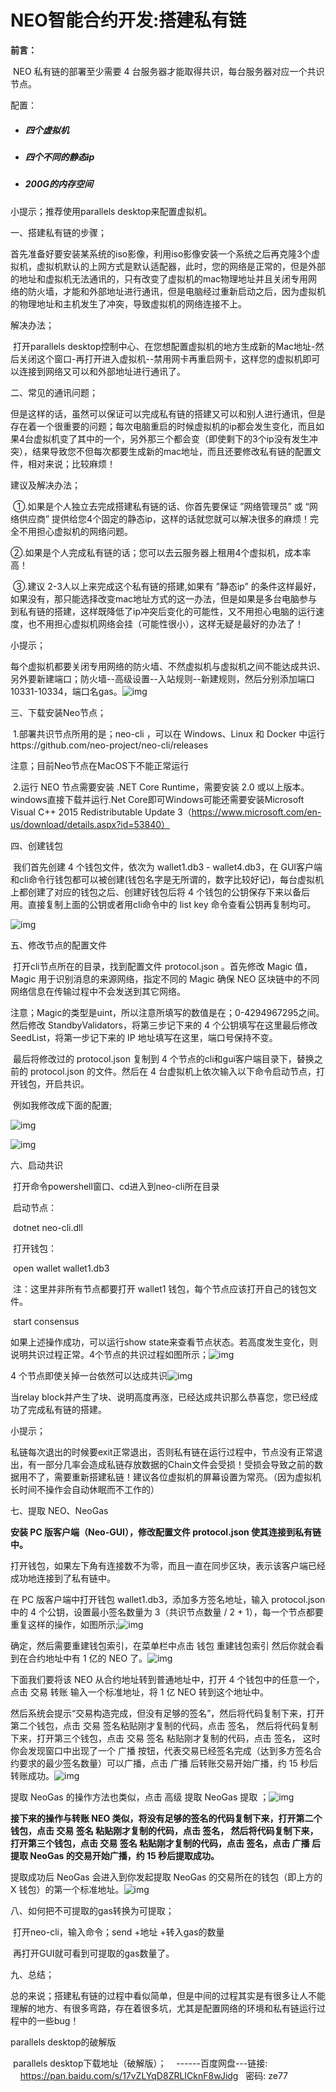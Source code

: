# NEO智能合约开发:搭建私有链

  

**前言：**

​	NEO 私有链的部署至少需要 4 台服务器才能取得共识，每台服务器对应一个共识节点。

配置：

- ##### 四个虚拟机

- ##### 四个不同的静态ip

- ##### 200G的内存空间

  
小提示；推荐使用parallels desktop来配置虚拟机。



一、搭建私有链的步骤；

​	  首先准备好要安装某系统的iso影像，利用iso影像安装一个系统之后再克隆3个虚拟机，虚拟机默认的上网方式是默认适配器，此时，您的网络是正常的，但是外部的地址和虚拟机无法通讯的，只有改变了虚拟机的mac物理地址并且关闭专用网络的防火墙，才能和外部地址进行通讯，但是电脑经过重新启动之后，因为虚拟机的物理地址和主机发生了冲突，导致虚拟机的网络连接不上。

解决办法；

​	  打开parallels desktop控制中心、在您想配置虚拟机的地方生成新的Mac地址-然后关闭这个窗口-再打开进入虚拟机--禁用网卡再重启网卡，这样您的虚拟机即可以连接到网络又可以和外部地址进行通讯了。



二、常见的通讯问题；

​	但是这样的话，虽然可以保证可以完成私有链的搭建又可以和别人进行通讯，但是存在着一个很重要的问题；每次电脑重启的时候虚拟机的ip都会发生变化，而且如果4台虚拟机变了其中的一个，另外那三个都会变（即使剩下的3个ip没有发生冲突），结果导致您不但每次都要生成新的mac地址，而且还要修改私有链的配置文件，相对来说；比较麻烦！

建议及解决办法；

​	  ①.如果是个人独立去完成搭建私有链的话、你首先要保证 ”网络管理员” 或 “网络供应商” 提供给您4个固定的静态ip，这样的话就您就可以解决很多的麻烦！完全不用担心虚拟机的网络问题。

​	  ②.如果是个人完成私有链的话；您可以去云服务器上租用4个虚拟机，成本率高！

​	  ③.建议 2-3人以上来完成这个私有链的搭建,如果有 ”静态ip” 的条件这样最好，如果没有，那只能选择改变mac地址方式的这一办法，但是如果是多台电脑参与到私有链的搭建，这样既降低了ip冲突后变化的可能性，又不用担心电脑的运行速度，也不用担心虚拟机网络会挂（可能性很小），这样无疑是最好的办法了！

小提示；

​	每个虚拟机都要关闭专用网络的防火墙、不然虚拟机与虚拟机之间不能达成共识、另外要新建端口；防火墙--高级设置--入站规则--新建规则，然后分别添加端口 10331-10334，端口名gas。![img](https://lh3.googleusercontent.com/-U82ngkMbDt91qgAvZ-Iy33VMZTNTMeiGffOM6Qf1UxFxnHPOYQKRnUT3unKuLlIXf1SaU4KXei0A5plpa3F-BEk_Wr1ASnrW_9mBrQlNbCuD3VT7af9zxbFxklI1ZCALKQFhuMI)



三、下载安装Neo节点；

​ 	1.部署共识节点所用的是；neo-cli ，可以在 Windows、Linux 和 Docker 中运行https://github.com/neo-project/neo-cli/releases

注意；目前Neo节点在MacOS下不能正常运行

​	  2.运行 NEO 节点需要安装 .NET Core Runtime，需要安装 2.0 或以上版本。windows直接下载并运行.Net Core即可Windows可能还需要安装Microsoft Visual C++ 2015 Redistributable Update 3（https://www.microsoft.com/en-us/download/details.aspx?id=53840）



四、创建钱包

​	  我们首先创建 4 个钱包文件，依次为 wallet1.db3 - wallet4.db3，在 GUI客户端和cli命令行钱包都可以被创建(钱包名字是无所谓的，数字比较好记)，每台虚拟机上都创建了对应的钱包之后、创建好钱包后将 4 个钱包的公钥保存下来以备后用。直接复制上面的公钥或者用cli命令中的 list key 命令查看公钥再复制均可。

![img](https://lh6.googleusercontent.com/8hOGSmXCeUKNeYyvD3h6KFaZXaOxCcVzbbzQopO0_ak-bCLqvcqIiKEl7sEdpSNK2potFB7p7kRLhq-0KjUWvsiQYgsI8T4m3TJRcWJSrtSZYxyrK87_HOGATFM_FTw45itfyDU3)



五、修改节点的配置文件

​	打开cli节点所在的目录，找到配置文件 protocol.json 。首先修改 Magic 值，Magic 用于识别消息的来源网络，指定不同的 Magic 确保 NEO 区块链中的不同网络信息在传输过程中不会发送到其它网络。	

注意；Magic的类型是uint，所以注意所填写的数值是在；0-4294967295之间。然后修改 StandbyValidators，将第三步记下来的 4 个公钥填写在这里最后修改 SeedList，将第一步记下来的 IP 地址填写在这里，端口号保持不变。

​	最后将修改过的 protocol.json 复制到 4 个节点的cli和gui客户端目录下，替换之前的 protocol.json 的文件。然后在 4 台虚拟机上依次输入以下命令启动节点，打开钱包，开启共识。

​	例如我修改成下面的配置;

![img](https://lh4.googleusercontent.com/G3btCIOxRaSXSmlpNvw0ZhYXV8IYD1Z8nQcOFFByqM2Hpk10Qit__W_wd1EXKS3MQrccXm7Ok7mEx1ktg73TUg7YdAH5UDRt9tlpVoeyVX2eBIlZ5bfh8N8F49ck0VahwtX-TQpV)

![img](https://lh3.googleusercontent.com/cgRqUsKEsNh3Ql-8lHmfaOotWIW2I6MQiyeuF7D1DzCxIW8R_XRYHBYzHmrum483uZ0q5zSqjhJTTmPhKsOc_H5FIrEzYPNtqQPvYaXlmTPsychI-0Af3zXRU0tXCGctT49jKUQG)

六、启动共识

​	打开命令powershell窗口、cd进入到neo-cli所在目录

​	启动节点：

​	dotnet neo-cli.dll

​	打开钱包：

​	open wallet wallet1.db3

​	注：这里并非所有节点都要打开 wallet1 钱包，每个节点应该打开自己的钱包文件。

​	start consensus

如果上述操作成功，可以运行show state来查看节点状态。若高度发生变化，则说明共识过程正常。4个节点的共识过程如图所示；![img](https://lh5.googleusercontent.com/hURVQu3iSsrh1Ku_YCpVMx9e6oD4R3TfVIOV8FQdIstLNyPRkoN3tOpKOct0u6e8FuoHWl4VAtmHt4_r1Ax7ezq8j_erNOgwqG8a8phvaE0p9eDGFElhfCHJcZhTW97ey9sp9fKS)

4 个节点即使关掉一台依然可以达成共识![img](https://lh4.googleusercontent.com/jl9tb4HgNCFk4OwWkRYTPocSzxiax2_p9uyQDXw71hKJp6lVc4g6EZoZ6kvZrGp2Hh7v0v6eaWClyvIRg0nXT2KI2OXqh8pCA0P-nJusNif7tmAmrSYgIOsVyxU7GBRrMsJW5eAe)

当relay block并产生了块、说明高度再涨，已经达成共识那么恭喜您，您已经成功了完成私有链的搭建。

小提示；

私链每次退出的时候要exit正常退出，否则私有链在运行过程中，节点没有正常退出，有一部分几率会造成私链存放数据的Chain文件会受损！受损会导致之前的数据用不了，需要重新搭建私链！建议各位虚拟机的屏幕设置为常亮。（因为虚拟机长时间不操作会自动休眠而不工作的）



七、提取 NEO、NeoGas

**安装 PC 版客户端（Neo-GUI），修改配置文件 protocol.json 使其连接到私有链中。**

打开钱包，如果左下角有连接数不为零，而且一直在同步区块，表示该客户端已经成功地连接到了私有链中。

在 PC 版客户端中打开钱包 wallet1.db3，添加多方签名地址，输入 protocol.json 中的 4 个公钥，设置最小签名数量为 3（共识节点数量 / 2 + 1），每一个节点都要重复这样的操作，如图所示;![img](https://lh6.googleusercontent.com/eKGLC1HdAMosyuncugHNw-IOpxuafWXfiuQN1WU_dGdLfjENa6mtJznOQlMIXgd3LrWjZm5qJnnh1NbdhMM_68ZU-gyWJv8LWAqsWItdWhJbDmePnDoyxZDI8tPz9AY_1Hbcqc7e)

确定，然后需要重建钱包索引，在菜单栏中点击 钱包 重建钱包索引 然后你就会看到在合约地址中有 1 亿的 NEO 了。![img](https://lh3.googleusercontent.com/2osNoTZdyEjAKQWKRui8jZzLEuObwZJpUPbcBgAbFf-xWXsqxDYocogKu0VlbKfBiriSnDtAQ2tOtpwx_iMDwt7CwBgbyBj7ZM_Llc5d8ocWdamqjWCGn9nhlkkF57eTHWJJGqnn)

下面我们要将该 NEO 从合约地址转到普通地址中，打开 4 个钱包中的任意一个，点击 交易 转账 输入一个标准地址，将 1 亿 NEO 转到这个地址中。

然后系统会提示“交易构造完成，但没有足够的签名”，然后将代码复制下来，打开第二个钱包，点击 交易 签名粘贴刚才复制的代码，点击 签名， 然后将代码复制下来，打开第三个钱包，点击 交易 签名 粘贴刚才复制的代码，点击 签名， 这时你会发现窗口中出现了一个 广播 按钮，代表交易已经签名完成（达到多方签名合约要求的最少签名数量）可以广播，点击 广播 后转账交易开始广播，约 15 秒后转账成功。![img](https://lh6.googleusercontent.com/3TV3BQfV999JdEN1tGhik003YX0hIdkzaYVGqFPD1EkUymv7cGvxt5B66NQBeu1bsCy3paC-Q4lYLvkCvJjgGjOviupABBToMCZFP8zQv0VtrTOqFUEDOcQFyFirJexPY_Mwl7lG)

提取 NeoGas 的操作方法也类似，点击 高级 提取 NeoGas 提取 ；![img](https://lh4.googleusercontent.com/0wkU_T_Ul_JNZqZUv7vlta3x0LDaoPYDsaGUGCCZwPt0kQ4Ea5wwESjqz5nAPTXtww22uZDmBqyTrInAoVtxNJ6HwyXdG3XpDYE3DYEkdVoEtyepI7zHeOikiP6ndpeLZGrzU2H0)

**接下来的操作与转账 NEO 类似，将没有足够的签名的代码复制下来，打开第二个钱包，点击 交易 签名 粘贴刚才复制的代码，点击 签名， 然后将代码复制下来，打开第三个钱包，点击 交易 签名 粘贴刚才复制的代码，点击 签名，点击 广播 后提取 NeoGas 的交易开始广播，约 15 秒后提取成功。**

提取成功后 NeoGas 会进入到你发起提取 NeoGas 的交易所在的钱包（即上方的 X 钱包）的第一个标准地址。![img](https://lh6.googleusercontent.com/KSzH5C9o7hUmDPjN0vVq_NymVDmHO35-DEmNOxO2XmRe05rC93X-7tSF3Q8xJoNL5GY22OfjHcFRZ5anilhTBXgmUx16-MR-V1z2QP8eLA7W95RW7OBP-xswjDvxdKY9dxmPdTmL)



八、如何把不可提取的gas转换为可提取；

​	打开neo-cli，输入命令；send +地址 +转入gas的数量

​	再打开GUI就可看到可提取的gas数量了。



九、总结；

​	总的来说；搭建私有链的过程中看似简单，但是中间的过程其实是有很多让人不能理解的地方、有很多弯路，存在着很多坑，尤其是配置网络的环境和私有链运行过程中的一些bug！

parallels desktop的破解版

​	parallels desktop下载地址（破解版）；    ------百度网盘---链接:     https://pan.baidu.com/s/17vZLYqD8ZRLICknF8wJidg   密码: ze77
